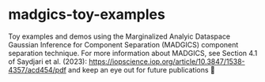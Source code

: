 # madgics-toy-examples
Toy examples and demos using the Marginalized Analyic Dataspace Gaussian Inference for Component Separation (MADGICS) component separation technique.
For more information about MADGICS, see Section 4.1 of Saydjari et al. (2023): 
https://iopscience.iop.org/article/10.3847/1538-4357/acd454/pdf
and keep an eye out for future publications :eyes:
